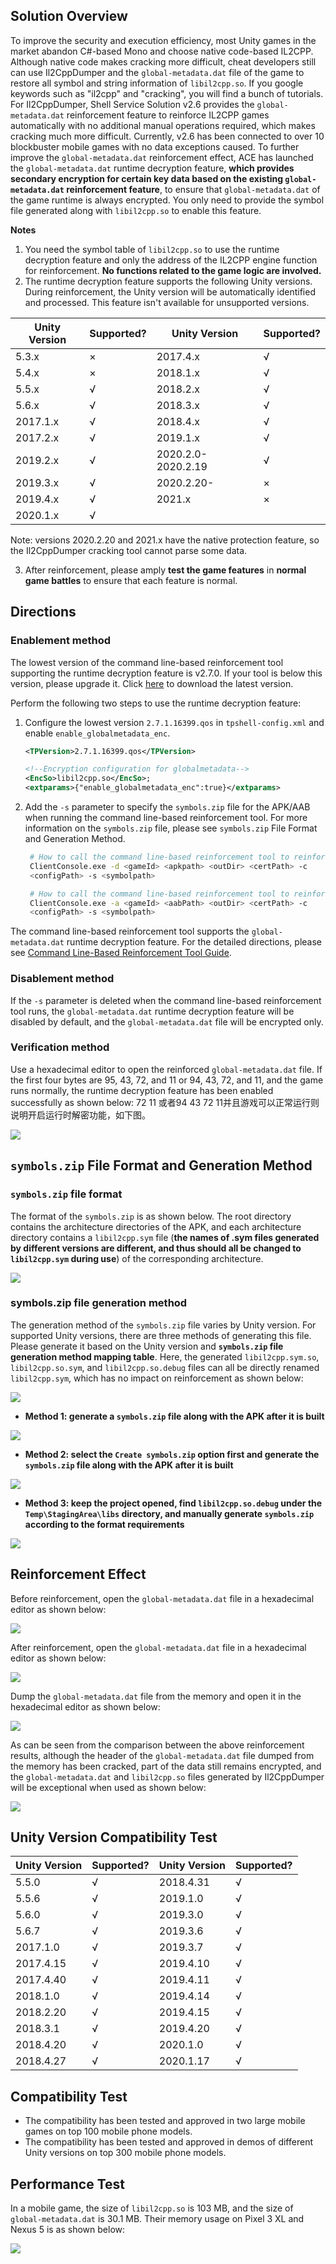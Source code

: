 ## Solution Overview

To improve the security and execution efficiency, most Unity games in the market abandon C#-based Mono and choose native code-based IL2CPP. Although native code makes cracking more difficult, cheat developers still can use Il2CppDumper and the `global-metadata.dat` file of the game to restore all symbol and string information of `libil2cpp.so`. If you google keywords such as "il2cpp" and "cracking", you will find a bunch of tutorials.
For Il2CppDumper, Shell Service Solution v2.6 provides the `global-metadata.dat` reinforcement feature to reinforce IL2CPP games automatically with no additional manual operations required, which makes cracking much more difficult. Currently, v2.6 has been connected to over 10 blockbuster mobile games with no data exceptions caused.
To further improve the `global-metadata.dat` reinforcement effect, ACE has launched the `global-metadata.dat` runtime decryption feature, **which provides secondary encryption for certain key data based on the existing `global-metadata.dat` reinforcement feature**, to ensure that `global-metadata.dat` of the game runtime is always encrypted. You only need to provide the symbol file generated along with `libil2cpp.so` to enable this feature.

**Notes**

1. You need the symbol table of `libil2cpp.so` to use the runtime decryption feature and only the address of the IL2CPP engine function for reinforcement. **No functions related to the game logic are involved.**
2. The runtime decryption feature supports the following Unity versions. During reinforcement, the Unity version will be automatically identified and processed. This feature isn't available for unsupported versions.

|Unity Version | Supported? | Unity Version | Supported? |
|---|--- | ---- | ---- |
|5.3.x | × | 2017.4.x | √ |
|5.4.x | × | 2018.1.x | √ |
|5.5.x | √ | 2018.2.x | √|
|5.6.x | √ | 2018.3.x | √|
|2017.1.x | √ | 2018.4.x | √|
|2017.2.x | √ | 2019.1.x | √|
|2019.2.x | √ | 2020.2.0-2020.2.19 | √|
|2019.3.x | √ | 2020.2.20- | ×|
|2019.4.x | √ | 2021.x | ×|
|2020.1.x | √ | |
Note: versions 2020.2.20 and 2021.x have the native protection feature, so the Il2CppDumper cracking tool cannot parse some data.

3. After reinforcement, please amply **test the game features** in **normal game battles** to ensure that each feature is normal.

## Directions

### Enablement method

The lowest version of the command line-based reinforcement tool supporting the runtime decryption feature is v2.7.0. If your tool is below this version, please upgrade it. Click [here](/#/tool-center) to download the latest version.

Perform the following two steps to use the runtime decryption feature:

1. Configure the lowest version `2.7.1.16399.qos` in `tpshell-config.xml` and enable `enable_globalmetadata_enc`.
    ```xml
    <TPVersion>2.7.1.16399.qos</TPVersion>

    <!--Encryption configuration for globalmetadata-->
    <EncSo>libil2cpp.so</EncSo>;
    <extparams>{"enable_globalmetadata_enc":true}</extparams>
    ```

2. Add the `-s` parameter to specify the `symbols.zip` file for the APK/AAB when running the command line-based reinforcement tool. For more information on the `symbols.zip` file, please see `symbols.zip` File Format and Generation Method.
   ```bash
    # How to call the command line-based reinforcement tool to reinforce an APK:
    ClientConsole.exe -d <gameId> <apkpath> <outDir> <certPath> -c 
    <configPath> -s <symbolpath>

    # How to call the command line-based reinforcement tool to reinforce an AAB:
    ClientConsole.exe -a <gameId> <aabPath> <outDir> <certPath> -c 
    <configPath> -s <symbolpath>
    ```

The command line-based reinforcement tool supports the `global-metadata.dat` runtime decryption feature. For the detailed directions, please see [Command Line-Based Reinforcement Tool Guide](/#/doc-center/665803a46e549f4ae4c401e7b36bb13c57639823).
    
### Disablement method

If the `-s` parameter is deleted when the command line-based reinforcement tool runs, the `global-metadata.dat` runtime decryption feature will be disabled by default, and the `global-metadata.dat` file will be encrypted only.

### Verification method

Use a hexadecimal editor to open the reinforced `global-metadata.dat` file. If the first four bytes are 95, 43, 72, and 11 or 94, 43, 72, and 11, and the game runs normally, the runtime decryption feature has been enabled successfully as shown below:
72 11 或者94 43 72 11并且游戏可以正常运行则说明开启运行时解密功能，如下图。

![](/docs/ACE-doc/20_Android-shellservice/30/50/1.png )

## `symbols.zip` File Format and Generation Method

### `symbols.zip` file format

The format of the `symbols.zip` is as shown below. The root directory contains the architecture directories of the APK, and each architecture directory contains a `libil2cpp.sym` file (**the names of .sym files generated by different versions are different, and thus should all be changed to `libil2cpp.sym` during use**) of the corresponding architecture.

![](/docs/ACE-doc/20_Android-shellservice/30/50/2.png )

### symbols.zip file generation method

The generation method of the `symbols.zip` file varies by Unity version. For supported Unity versions, there are three methods of generating this file. Please generate it based on the Unity version and **`symbols.zip` file generation method mapping table**. Here, the generated `libil2cpp.sym.so`, `libil2cpp.so.sym`, and `libil2cpp.so.debug` files can all be directly renamed `libil2cpp.sym`, which has no impact on reinforcement as shown below:

![](/docs/ACE-doc/20_Android-shellservice/30/50/3.png )

* **Method 1: generate a `symbols.zip` file along with the APK after it is built**

![](/docs/ACE-doc/20_Android-shellservice/30/50/4.jpg )

* **Method 2: select the `Create symbols.zip` option first and generate the `symbols.zip` file along with the APK after it is built**

![](/docs/ACE-doc/20_Android-shellservice/30/50/5.jpg )

* **Method 3: keep the project opened, find `libil2cpp.so.debug` under the `Temp\StagingArea\libs` directory, and manually generate `symbols.zip` according to the format requirements**

![](/docs/ACE-doc/20_Android-shellservice/30/50/6.jpg )

## Reinforcement Effect

Before reinforcement, open the `global-metadata.dat` file in a hexadecimal editor as shown below:

![](/docs/ACE-doc/20_Android-shellservice/30/50/7.jpg )

After reinforcement, open the `global-metadata.dat` file in a hexadecimal editor as shown below:

![](/docs/ACE-doc/20_Android-shellservice/30/50/8.jpg )

Dump the `global-metadata.dat` file from the memory and open it in the hexadecimal editor as shown below:

![](/docs/ACE-doc/20_Android-shellservice/30/50/9.0.jpg )

As can be seen from the comparison between the above reinforcement results, although the header of the `global-metadata.dat` file dumped from the memory has been cracked, part of the data still remains encrypted, and the `global-metadata.dat` and `libil2cpp.so` files generated by Il2CppDumper will be exceptional when used as shown below:

![](/docs/ACE-doc/20_Android-shellservice/30/50/9.1.jpg )

## Unity Version Compatibility Test

| Unity Version | Supported? | Unity Version | Supported? |
| ---|--- | ---- | ---- |
| 5.5.0 | √  | 2018.4.31 | √ |
| 5.5.6 | √  | 2019.1.0 | √  |
| 5.6.0 | √ | 2019.3.0 | √ |
| 5.6.7 | √ | 2019.3.6 | √ |
| 2017.1.0 | √ | 2019.3.7 | √ |
| 2017.4.15 | √ | 2019.4.10 | √ |
| 2017.4.40 | √ | 2019.4.11 | √ |
| 2018.1.0 | √ | 2019.4.14 | √ |
| 2018.2.20| √ | 2019.4.15 | √ |
| 2018.3.1 | √ | 2019.4.20 | √ |
| 2018.4.20 | √  | 2020.1.0 | √ |
| 2018.4.27 | √  | 2020.1.17 | √ | 

## Compatibility Test

* The compatibility has been tested and approved in two large mobile games on top 100 mobile phone models.
* The compatibility has been tested and approved in demos of different Unity versions on top 300 mobile phone models.

## Performance Test

In a mobile game, the size of `libil2cpp.so` is 103 MB, and the size of `global-metadata.dat` is 30.1 MB. Their memory usage on Pixel 3 XL and Nexus 5 is as shown below:

![](/docs/ACE-doc/20_Android-shellservice/30/50/9.2.png )